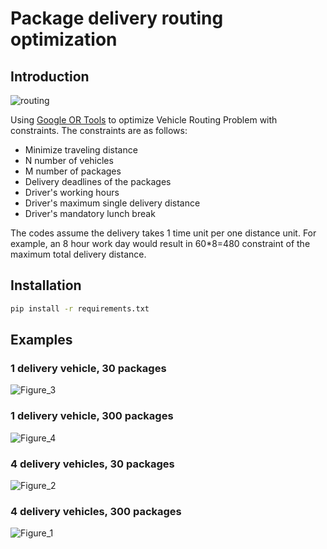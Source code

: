 # Package delivery routing optimization

## Introduction

![routing](https://github.com/pettod/delivery-routing/assets/33998401/60a148f3-8172-4861-82a9-6a31ae8ff400)

Using [Google OR Tools](https://developers.google.com/optimization/introduction) to optimize Vehicle Routing Problem with constraints. The constraints are as follows:

- Minimize traveling distance
- N number of vehicles
- M number of packages
- Delivery deadlines of the packages
- Driver's working hours
- Driver's maximum single delivery distance
- Driver's mandatory lunch break

The codes assume the delivery takes 1 time unit per one distance unit. For example, an 8 hour work day would result in 60*8=480 constraint of the maximum total delivery distance.

## Installation

```bash
pip install -r requirements.txt
```

## Examples

### 1 delivery vehicle, 30 packages

![Figure_3](https://github.com/pettod/delivery-routing/assets/33998401/a6ed21a6-32eb-4712-9333-0518d4fae30d)

### 1 delivery vehicle, 300 packages

![Figure_4](https://github.com/pettod/delivery-routing/assets/33998401/092c136d-3b3f-4182-94f1-c7f47ee4615e)

### 4 delivery vehicles, 30 packages

![Figure_2](https://github.com/pettod/delivery-routing/assets/33998401/df0e5855-92e8-4064-a09c-1cdd3b507e50)

### 4 delivery vehicles, 300 packages

![Figure_1](https://github.com/pettod/delivery-routing/assets/33998401/79be6ee3-585d-4e3a-813c-3bce5107f1b0)
